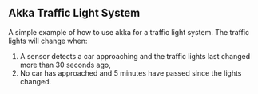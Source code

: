 ## Akka Traffic Light System

A simple example of how to use akka for a traffic light system.
The traffic lights will change when:
1. A sensor detects a car approaching and the traffic lights last changed more than 30 seconds ago,
2. No car has approached and 5 minutes have passed since the lights changed.